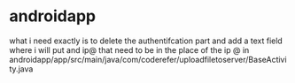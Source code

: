 # androidapp
what i need exactly is to delete the authentifcation part 
and add a text field where i will put and ip@ that need to be in the place of the ip @ in androidapp/app/src/main/java/com/coderefer/uploadfiletoserver/BaseActivity.java
